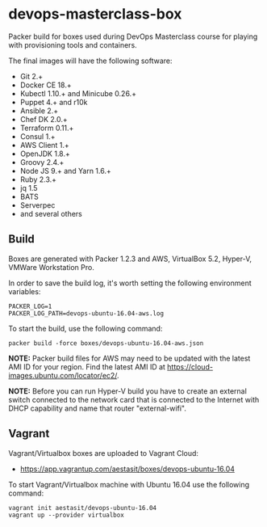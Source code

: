 
# devops-masterclass-box

Packer build for boxes used during DevOps Masterclass course for playing with provisioning tools and containers.

The final images will have the following software:

 - Git 2.+
 - Docker CE 18.+
 - Kubectl 1.10.+ and Minicube 0.26.+
 - Puppet 4.+ and r10k
 - Ansible 2.+
 - Chef DK 2.0.+
 - Terraform 0.11.+
 - Consul 1.+
 - AWS Client 1.+
 - OpenJDK 1.8.+
 - Groovy 2.4.+
 - Node JS 9.+ and Yarn 1.6.+
 - Ruby 2.3.+
 - jq 1.5
 - BATS
 - Serverpec
 - and several others

## Build

Boxes are generated with Packer 1.2.3 and AWS, VirtualBox 5.2, Hyper-V, VMWare Workstation Pro.

In order to save the build log, it's worth setting the following environment variables:

    PACKER_LOG=1
    PACKER_LOG_PATH=devops-ubuntu-16.04-aws.log

To start the build, use the following command: 

    packer build -force boxes/devops-ubuntu-16.04-aws.json

**NOTE:** Packer build files for AWS may need to be updated with the latest AMI ID for your region. Find the latest AMI ID at <https://cloud-images.ubuntu.com/locator/ec2/>.

**NOTE:** Before you can run Hyper-V build you have to create an external switch connected to the network card that is connected to the Internet with DHCP capability and name that router "external-wifi".

## Vagrant

Vagrant/Virtualbox boxes are uploaded to Vagrant Cloud:

- <https://app.vagrantup.com/aestasit/boxes/devops-ubuntu-16.04>

To start Vagrant/Virtualbox machine with Ubuntu 16.04 use the following command:

    vagrant init aestasit/devops-ubuntu-16.04
    vagrant up --provider virtualbox

